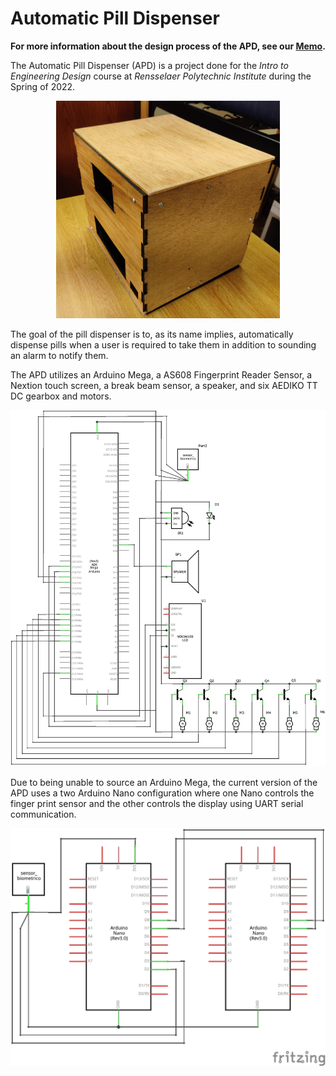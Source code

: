 # Automatic Pill Dispenser

**For more information about the design process of the APD, see our [Memo](https://github.com/DeBestTrap/pill-dispenser/blob/main/IED%20Pill%20Dispenser%20Final%20Memo.pdf).**

The Automatic Pill Dispenser (APD) is a project done for the *Intro to Engineering Design* course at *Rensselaer Polytechnic Institute* during the Spring of 2022.

<div align="center"><img src="./images/housing%20unit.png"/></div>

The goal of the pill dispenser is to, as its name implies, automatically dispense pills when a user is required to take them in addition to sounding an alarm to notify them. 

The APD utilizes an Arduino Mega, a AS608 Fingerprint Reader Sensor, a Nextion touch screen, a break beam sensor, a speaker, and six AEDIKO TT DC gearbox and motors.

<div align="center"><img src="./images/All_schem2.png"/></div>

Due to being unable to source an Arduino Mega, the current version of the APD uses a two Arduino Nano configuration where one Nano controls the finger print sensor and the other controls the display using UART serial communication.

<div align="center"><img src="./images/UART_Nano_schem.png"/></div>
